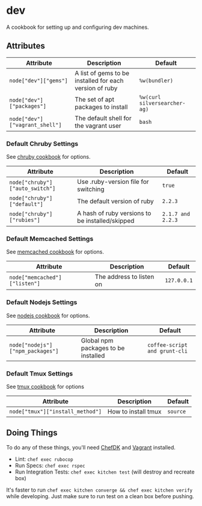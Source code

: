 # dev

A cookbook for setting up and configuring dev machines.

## Attributes

Attribute|Description|Default
---------|-----------|-------
`node["dev"]["gems"]` | A list of gems to be installed for each version of ruby | `%w(bundler)`
`node["dev"]["packages"]` | The set of apt packages to install | `%w(curl silversearcher-ag)`
`node["dev"]["vagrant_shell"]` | The default shell for the vagrant user | `bash`

### Default Chruby Settings

See [chruby cookbook] for options.

Attribute|Description|Default
---------|-----------|-------
`node["chruby"]["auto_switch"]` | Use .ruby-version file for switching | `true`
`node["chruby"]["default"]` | The default version of ruby | `2.2.3`
`node["chruby"]["rubies"]` | A hash of ruby versions to be installed/skipped | `2.1.7 and 2.2.3`

[chruby cookbook]: https://github.com/Atalanta/chef-chruby

### Default Memcached Settings

See [memcached cookbook] for options.

Attribute|Description|Default
---------|-----------|-------
`node["memcached"]["listen"]` | The address to listen on | `127.0.0.1`

[memcached cookbook]: https://github.com/chef-cookbooks/memcached

### Default Nodejs Settings

See [nodejs cookbook] for options.

Attribute|Description|Default
---------|-----------|-------
`node["nodejs"]["npm_packages"]` | Global npm packages to be installed | `coffee-script and grunt-cli`

[nodejs cookbook]: https://github.com/redguide/nodejs

### Default Tmux Settings

See [tmux cookbook] for options

Attribute|Description|Default
---------|-----------|-------
`node["tmux"]["install_method"]` | How to install tmux | `source`

[tmux cookbook]: https://github.com/stevendanna/tmux

## Doing Things

To do any of these things, you'll need [ChefDK] and [Vagrant] installed.

* Lint: `chef exec rubocop`
* Run Specs: `chef exec rspec`
* Run Integration Tests: `chef exec kitchen test` (will destroy and recreate box)

It's faster to run `chef exec kitchen converge && chef exec kitchen verify` while developing. Just make sure to run test
on a clean box before pushing.

[ChefDK]: https://downloads.chef.io/chef-dk/
[Vagrant]: https://www.vagrantup.com/
